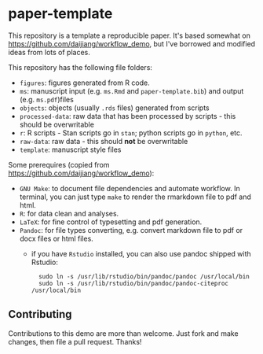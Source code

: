 # paper-template

This repository is a template a reproducible paper. It's based somewhat on https://github.com/daijiang/workflow_demo, but I've borrowed and modified ideas from lots of places.

This repository has the following file folders:

- `figures`: figures generated from R code.
- `ms`: manuscript input (e.g. `ms.Rmd` and `paper-template.bib`) and output (e.g. `ms.pdf`)files
- `objects`: objects (usually `.rds` files) generated from scripts
- `processed-data`: raw data that has been processed by scripts - this should be overwritable
- `r`: R scripts - Stan scripts go in `stan`; python scripts go in `python`, etc.
- `raw-data`: raw data - this should **not** be overwritable
- `template`: manuscript style files

Some prerequires (copied from https://github.com/daijiang/workflow_demo):

- `GNU Make`: to document file dependencies and automate workflow. In terminal, you can just type `make` to render the rmarkdown file to pdf and html.
- `R`: for data clean and analyses.
- `LaTeX`: for fine control of typesetting and pdf generation.
- `Pandoc`: for file types converting, e.g. convert markdown file to pdf or docx files or html files.
	+ if you have `Rstudio` installed, you can also use pandoc shipped with Rstudio:   

			sudo ln -s /usr/lib/rstudio/bin/pandoc/pandoc /usr/local/bin   
			sudo ln -s /usr/lib/rstudio/bin/pandoc/pandoc-citeproc /usr/local/bin

## Contributing

Contributions to this demo are more than welcome. Just fork and make changes, then file a pull request. Thanks!
